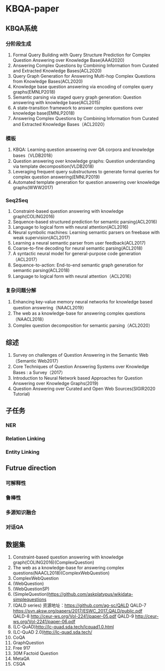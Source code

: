 # KBQA-paper

## KBQA系统
### 分阶段生成
1. Formal Query Building with Query Structure Prediction for Complex Question Answering over Knowledge Base(AAAI2020)
2. Answering Complex Questions by Combining Information from Curated and Extracted Knowledge Bases(ACL2020)
3. Query Graph Generation for Answering Multi-hop Complex Questions from Knowledge Bases(ACL2020)
4. Knowledge base question answering via encoding of complex query graphs(EMNLP2018)
5. Semantic parsing via staged query graph generation: Question answering with knowledge base(ACL2015)
6. A state-transition framework to answer complex questions over knowledge base(EMNLP2018)
7. Answering Complex Questions by Combining Information from Curated and Extracted Knowledge Bases（ACL2020）


### 模板

1. KBQA: Learning question answering over QA corpora and knowledge bases（VLDB2018）
2. Question answering over knowledge graphs: Question understanding via template decomposition(VLDB2018)
3. Leveraging frequent query substructures to generate formal queries for complex question answering(EMNLP2019)
4. Automated template generation for question answering over knowledge graphs(WWW2017)

### Seq2Seq
1. Constraint-based question answering with knowledge graph(COLING2016)
2. Sequence-based structured prediction for semantic parsing(ACL2016)
3. Language to logical form with neural attention(ACL2016)
4. Neural symbolic machines: Learning semantic parsers on freebase with weak supervision(ACL2017)
5. Learning a neural semantic parser from user feedback(ACL2017)
6. Coarse-to-fine decoding for neural semantic parsing(ACL2018)
7. A syntactic neural model for general-purpose code generation（ACL2017）
8. Sequence-to-action: End-to-end semantic graph generation for semantic parsing(ACL2018)
9. Language to logical form with neural attention（ACL2016）

### 复杂问题分解

1. Enhancing key-value memory neural networks for knowledge based question answering（NAACL2019）
2. The web as a knowledge-base for answering complex questions（NAACL2018）
3. Complex question decomposition for semantic parsing（ACL2020）

## 综述

1. Survey on challenges of Question Answering in the Semantic Web（Semantic Web2017）
2. Core Techniques of Question Answering Systems over Knowledge Bases : a Survey（2017）
3. Introduction to Neural Network based Approaches for Question Answering over Knowledge Graphs(2019)
4. Question Answering over Curated and Open Web Sources(SIGIR2020 Tutorial)

## 子任务

### NER
### Relation Linking
### Entity Linking 

## Futrue direction
### 可解释性
### 鲁棒性
### 多源知识融合
### 对话QA

## 数据集

1. Constraint-based question answering with knowledge graph(COLING2016)(ComplexQuestion)
2. The web as a knowledge-base for answering complex questions(NAACL2018)(ComplexWebQuestion)
3. ComplexWebQuestion
4. (WebQuestion)
5. (WebQuestionSP)
6. (SimpleQuestion)https://github.com/askplatypus/wikidata-simplequestions
7. (QALD series) 资源地址：https://github.com/ag-sc/QALD
   QALD-7 https://svn.aksw.org/papers/2017/ESWC_2017_QALD/public.pdf  
   QALD-8 http://ceur-ws.org/Vol-2241/paper-05.pdf
   QALD-9 http://ceur-ws.org/Vol-2241/paper-06.pdf
8. (LC-QuAD)http://lc-quad.sda.tech/lcquad1.0.html
9. (LC-QuAD 2.0)http://lc-quad.sda.tech/
10. CoQA
11. GraphQuestion
12. Free 917
13. 30M Factoid Question
14. MetaQA
15. CSQA

